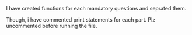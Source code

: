 I have created functions for each mandatory questions and seprated them.

Though, i have commented print statements for each part. Plz uncommented before running the file.